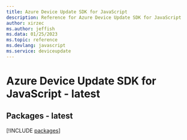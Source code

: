 ```yaml
---
title: Azure Device Update SDK for JavaScript
description: Reference for Azure Device Update SDK for JavaScript
author: xirzec
ms.author: jeffish
ms.data: 01/25/2023
ms.topic: reference
ms.devlang: javascript
ms.service: deviceupdate
---
```

# Azure Device Update SDK for JavaScript - latest
## Packages - latest
[!INCLUDE [packages](device-update-index.md)]